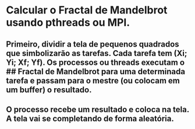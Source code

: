 # Calcular o Fractal de Mandelbrot usando pthreads ou MPI.

## Primeiro, dividir a tela de pequenos quadrados que simbolizarão as tarefas. Cada tarefa tem (Xi; Yi; Xf; Yf). Os processos ou threads executam o ## Fractal de Mandelbrot para uma determinada tarefa e passam para o mestre (ou colocam em um buffer) o resultado. 
## O processo recebe um resultado e coloca na tela. A tela vai se completando de forma aleatória.
